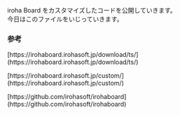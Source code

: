 <p>iroha Board をカスタマイズしたコードを公開していきます。<br/>
今日はこのファイルをいじっていきます。</p>
<h3>参考</h3>
<p>
  [https://irohaboard.irohasoft.jp/download/ts/](https://irohaboard.irohasoft.jp/download/ts/)
</p>
<p>
[https://irohaboard.irohasoft.jp/custom/](https://irohaboard.irohasoft.jp/custom/)
</p>
<p>
  [https://github.com/irohasoft/irohaboard](https://github.com/irohasoft/irohaboard)
</p>
